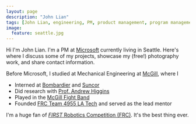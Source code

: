 ```yaml
---
layout: page
description: "John Lian"
tags: [John Lian, engineering, PM, product management, program management, robotics]
image:
  feature: seattle.jpg
---
```


Hi I'm John Lian. I'm a PM at [Microsoft](https://azure.microsoft.com/) currently living in Seattle. Here's where I discuss some of my projects, showcase my (free!) photography work, and share contact information.

Before Microsoft, I studied at Mechanical Engineering at [McGill](http://www.mcgill.ca), where I 

- Interned at [Bombardier](http://commercialaircraft.bombardier.com/en/cseries.html) and [Suncor](http://www.suncor.com)
- Did research with [Prof. Andrew Higgins](https://www.mcgill.ca/mecheng/facultystaff/staff/andrewhiggins)
- Played in the [McGill Fight Band](http://www.fightband.com)
- Founded [FRC Team 4955 LA Tech](http://www.frc4955.com) and served as the lead mentor

I'm a huge fan of [*FIRST* Robotics Competition (FRC)](http://www.firstinspires.org/robotics/frc). It's the best thing ever.
